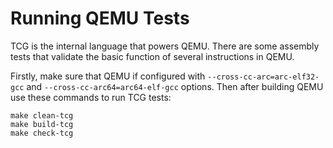 # Running QEMU Tests

TCG is the internal language that powers QEMU. There are some assembly tests that validate the
basic function of several instructions in QEMU.

Firstly, make sure that QEMU if configured with `--cross-cc-arc=arc-elf32-gcc` and `--cross-cc-arc64=arc64-elf-gcc` options.
Then after building QEMU use these commands to run TCG tests:

```shell
make clean-tcg
make build-tcg
make check-tcg
```
